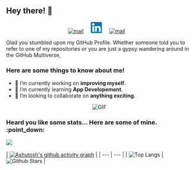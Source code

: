 ## Hey there! 👋

<p align="center">
<a href="mailto:mmjsmohit@gmail.com"><img src="https://img.icons8.com/color/30/000000/gmail-new.png" width="30px" alt="mail"></a> &nbsp; &nbsp;
<a href="https://www.linkedin.com/in/mohit-tiwari-linked-in/" target="_blank"><img src="https://github.com/deut-erium/deut-erium/blob/master/assets/linkedin.svg" width="30px" alt="LinkedIn"></a> &nbsp; &nbsp;
<a href="https://github.com/mmjsmohit"><img src="https://img.icons8.com/nolan/30/github.png" width="30px" alt="mail"></a> &nbsp; &nbsp;

</p>

Glad you stumbled upon my GitHub Profile. Whether someone told you to refer to one of my repositories or you are just a gypsy wandering around in the GitHub Multiverse, 
### Here are some things to know about me!
- 🔭 I’m currently working on **improving myself**.
- 🌱 I’m currently learning **App Developement**.
- 👯 I’m looking to collaborate on **anything exciting**.
<p align="center">
<img alt="GIF" src="https://media0.giphy.com/media/qgQUggAC3Pfv687qPC/giphy.gif"/>
</p>
<h3>Heard you like some stats... Here are some of mine. :point_down:</h3>
<p>
  <img height="auto" src="https://activity-graph.herokuapp.com/graph?username=mmjsmohit&theme=react-dark" />
  
| [![Ashutosh's github activity graph](https://github-readme-activity-graph.cyclic.app/graph?username=mmjsmohit&bg_color=000000&color=29c748&line=9e4c4c&point=403d3d&area=true&hide_border=true)](https://github.com/ashutosh00710/github-readme-activity-graph) |
| --- | --- |
| ![Top Langs](https://github-readme-stats.vercel.app/api/top-langs/?username=mmjsmohit&theme=tokyonight) | ![Github Stars](https://github-readme-stats.vercel.app/api?username=mmjsmohit&show_icons=true&locale=en&count_private=true&hide_rank=true&custom_title=My%20GitHub%20Stats&disable_animations=true&theme=tokyonight) |
</p>
<!--
**mmjsmohit/mmjsmohit** is a ✨ _special_ ✨ repository because its `README.md` (this file) appears on your GitHub profile.

Here are some ideas to get you started:

- 🔭 I’m currently working on ...
- 🌱 I’m currently learning ...
- 👯 I’m looking to collaborate on ...
- 🤔 I’m looking for help with ...
- 💬 Ask me about ...
- 📫 How to reach me: ...
- 😄 Pronouns: ...
- ⚡ Fun fact: ...
-->
